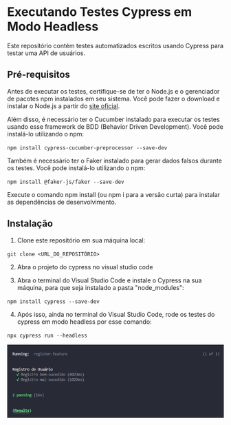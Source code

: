 # Executando Testes Cypress em Modo Headless

Este repositório contém testes automatizados escritos usando Cypress para testar uma API de usuários.

## Pré-requisitos

Antes de executar os testes, certifique-se de ter  o Node.js e o gerenciador de pacotes npm instalados em seu sistema. Você pode fazer o download e instalar o Node.js a partir do [site oficial](https://nodejs.org/). 

Além disso, é necessário ter o Cucumber instalado para executar os testes usando esse framework de BDD (Behavior Driven Development). Você pode instalá-lo utilizando o npm:

`npm install cypress-cucumber-preprocessor --save-dev`

Também é necessário ter o Faker instalado para gerar dados falsos durante os testes. Você pode instalá-lo utilizando o npm:

`npm install @faker-js/faker --save-dev`

Execute o comando npm install (ou npm i para a versão curta) para instalar as dependências de desenvolvimento.

## Instalação

1. Clone este repositório em sua máquina local:

`git clone <URL_DO_REPOSITÓRIO>`

2. Abra o projeto do cypress no visual studio code

3. Abra o terminal do Visual Studio Code e instale o Cypress na sua máquina, para que seja instalado a pasta "node_modules":

`npm install cypress --save-dev`

4. Após isso, ainda no terminal do Visual Studio Code, rode os testes do cypress em modo headless por esse comando:

`npx cypress run --headless`

![alt text](image-1.png)